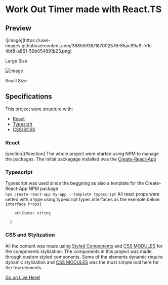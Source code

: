 <h1>Work Out Timer made with React.TS</h1>
<h2>Preview</h2>
 ![image](https://user-images.githubusercontent.com/38855938/187002576-85ac99a9-fe1c-4bf8-a861-59b054891b23.png)
 <p>Large Size</p>
 
 ![image](https://user-images.githubusercontent.com/38855938/187002522-0d583d88-c1e5-4624-9ed8-e37f146aac28.png)
  <p>Small Size</p>
<h2>
<h2>Specifications</h2>
 <p>This project were structure with:</p>
  <ul>
    <li><a href="#react">React</a></li>
    <li><a href="#ts">Typescrit</a></li>
    <li><a href="#css">CSS/SCSS</a></li>
  </ul>
  
  <h3 id="react">React</h3>
  [section](#section]
  The whole project were started using NPM to manage the packages.
  The initial packagage installed was the <a href="https://www.npmjs.com/package/create-react-app">Create-React-App</a>
  
  <h3 id="ts">Typescript</h3>
  Typescript was used since the beggning as also a template for the Create-React-App NPM package<br>
  <code>npx create-react-app my-app --template typescript</code>
  All react props were setted with a type using typescript types interfaces as the exemple below:<br>
  <code>interface Props{<br>
    atribute: string<br>
  }</code>
  
  <h3 id="css">CSS and Stylization</h3>
  All the content was made using <a href="">Styled Components</a> and <a href="https://create-react-app.dev/docs/adding-a-css-modules-stylesheet/">CSS MODULES</a> for the components stylization.
  The components in this project was made through custom styled components.
  Some of the elements dynamic require dynamic stylization and <a href="https://create-react-app.dev/docs/adding-a-css-modules-stylesheet/">CSS MODULES</a> was the most simple tool here for the few elements.
  
  <a href="https://hecris10.github.io/Work_Out_Timer_React/">Go on Live Here!</a>
 


  
 
